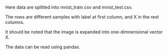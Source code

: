 Here data are splitted into mnist_train.csv and mnist_test.csv. 

The rows are different samples with label at first column, and X in the rest columns.

It should be noted that the image is expanded into one-dimnensional vector X.

The data can be read using pandas.
